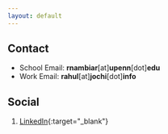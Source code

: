 ```yaml
---
layout: default
---
```

## Contact

* School Email: **rnambiar**[at]**upenn**[dot]**edu**
* Work Email: **rahul**[at]**jochi**[dot]**info**

## Social

1. [LinkedIn](https://www.linkedin.com/in/rahul-nambiar27/){:target="_blank"}
